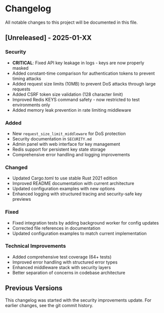 # Changelog

All notable changes to this project will be documented in this file.

## [Unreleased] - 2025-01-XX

### Security
- **CRITICAL**: Fixed API key leakage in logs - keys are now properly masked
- Added constant-time comparison for authentication tokens to prevent timing attacks
- Added request size limits (10MB) to prevent DoS attacks through large requests
- Added CSRF token size validation (128 character limit)
- Improved Redis KEYS command safety - now restricted to test environments only
- Added memory leak prevention in rate limiting middleware

### Added
- New `request_size_limit_middleware` for DoS protection
- Security documentation in `SECURITY.md`
- Admin panel with web interface for key management
- Redis support for persistent key state storage
- Comprehensive error handling and logging improvements

### Changed
- Updated Cargo.toml to use stable Rust 2021 edition
- Improved README documentation with current architecture
- Updated configuration examples with new options
- Enhanced logging with structured tracing and security-safe key previews

### Fixed
- Fixed integration tests by adding background worker for config updates
- Corrected file references in documentation
- Updated configuration examples to match current implementation

### Technical Improvements
- Added comprehensive test coverage (64+ tests)
- Improved error handling with structured error types
- Enhanced middleware stack with security layers
- Better separation of concerns in codebase architecture

## Previous Versions

This changelog was started with the security improvements update. For earlier changes, see the git commit history.